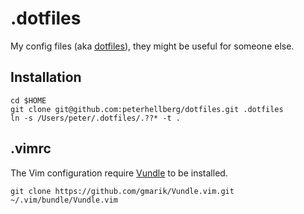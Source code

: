 # .dotfiles

My config files (aka [dotfiles](http://en.wikipedia.org/wiki/Dotfiles)), they might be useful for someone else.

## Installation

```
cd $HOME
git clone git@github.com:peterhellberg/dotfiles.git .dotfiles
ln -s /Users/peter/.dotfiles/.??* -t .
```
## .vimrc

The Vim configuration require [Vundle](https://github.com/gmarik/Vundle.vim) to be installed.

`git clone https://github.com/gmarik/Vundle.vim.git ~/.vim/bundle/Vundle.vim`
